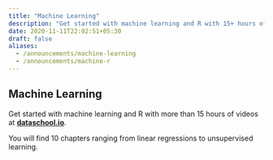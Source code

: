 ```yaml
---
title: "Machine Learning"
description: "Get started with machine learning and R with 15+ hours of expert videos."
date: 2020-11-11T22:02:51+05:30
draft: false
aliases:
  - /announcements/machine-learning
  - /announcements/machine-r
---
```

## Machine Learning ##

Get started with machine learning and R with more than 15 hours of videos at **[dataschool.io](https://www.dataschool.io/15-hours-of-expert-machine-learning-videos/)**.

You will find 10 chapters ranging from linear regressions to unsupervised learning.
